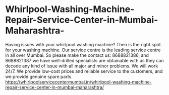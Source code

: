 # Whirlpool-Washing-Machine-Repair-Service-Center-in-Mumbai-Maharashtra-
Having issues with your whirlpool washing machine? Then is the right spot for your washing machine. Our service centre is the leading service centre in all over Mumbai. So please make the contact us: 8688821386, and 8688821387 we have well-drilled specialists are obtainable with us they can decode any kind of issue with all major and minor problems. We will work 24/7. We provide low-cost prices and reliable service to the customers, and we provide genuine spare parts.  https://whirlpoolservicecentermumbai.in/whirlpool-washing-machine-repair-service-center-in-mumbai-maharashtra/
